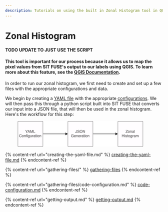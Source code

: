 ```yaml
---
description: Tutorials on using the built in Zonal Histogram tool in QGIS.
---
```


# Zonal Histogram

#### TODO UPDATE TO JUST USE THE SCRIPT

#### This tool is important for our process because it allows us to map the pixel values from SIT FUSE's output to our labels using QGIS. To learn more about this feature, see the [QGIS Documentation](https://docs.qgis.org/3.34/en/docs/user_manual/processing_algs/qgis/rasteranalysis.html#zonal-histogram).

In order to run our zonal histogram, we first need to create and set up a few files with the appropriate configurations and data.

We begin by creating a [YAML file](creating-the-yaml-file.md) with the appropriate [configurations](gathering-files/code-configuration.md). We will then pass this through a python script built into SIT FUSE that converts our input into a JSON file, that will then be used in the zonal histogram. Here's the workflow for this step:

<figure><img src="../../../../.gitbook/assets/flow.drawio.png" alt=""><figcaption></figcaption></figure>

{% content-ref url="creating-the-yaml-file.md" %}
[creating-the-yaml-file.md](creating-the-yaml-file.md)
{% endcontent-ref %}

{% content-ref url="gathering-files/" %}
[gathering-files](gathering-files/)
{% endcontent-ref %}

{% content-ref url="gathering-files/code-configuration.md" %}
[code-configuration.md](gathering-files/code-configuration.md)
{% endcontent-ref %}

{% content-ref url="getting-output.md" %}
[getting-output.md](getting-output.md)
{% endcontent-ref %}

